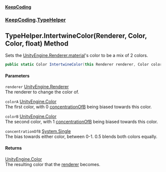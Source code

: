 #### [KeepCoding](index.md 'index')
### [KeepCoding](KeepCoding.md 'KeepCoding').[TypeHelper](TypeHelper.md 'KeepCoding.TypeHelper')
## TypeHelper.IntertwineColor(Renderer, Color, Color, float) Method
Sets the [UnityEngine.Renderer.material](https://docs.microsoft.com/en-us/dotnet/api/UnityEngine.Renderer.material 'UnityEngine.Renderer.material')'s color to be a mix of 2 colors.  
```csharp
public static Color IntertwineColor(this Renderer renderer, Color colorA, Color colorB, float concentrationOfB=0.5f);
```
#### Parameters
<a name='KeepCoding.TypeHelper.IntertwineColor(Renderer.Color.Color.float).renderer'></a>
`renderer` [UnityEngine.Renderer](https://docs.microsoft.com/en-us/dotnet/api/UnityEngine.Renderer 'UnityEngine.Renderer')  
The renderer to change the color of.
  
<a name='KeepCoding.TypeHelper.IntertwineColor(Renderer.Color.Color.float).colorA'></a>
`colorA` [UnityEngine.Color](https://docs.microsoft.com/en-us/dotnet/api/UnityEngine.Color 'UnityEngine.Color')  
The first color, with 0 [concentrationOfB](TypeHelper.IntertwineColor.Wsco2A8QXwKd2RmDt2gqyA.md#KeepCoding.TypeHelper.IntertwineColor(Renderer.Color.Color.float).concentrationOfB 'KeepCoding.TypeHelper.IntertwineColor(Renderer, Color, Color, float).concentrationOfB') being biased towards this color.
  
<a name='KeepCoding.TypeHelper.IntertwineColor(Renderer.Color.Color.float).colorB'></a>
`colorB` [UnityEngine.Color](https://docs.microsoft.com/en-us/dotnet/api/UnityEngine.Color 'UnityEngine.Color')  
The second color, with 1 [concentrationOfB](TypeHelper.IntertwineColor.Wsco2A8QXwKd2RmDt2gqyA.md#KeepCoding.TypeHelper.IntertwineColor(Renderer.Color.Color.float).concentrationOfB 'KeepCoding.TypeHelper.IntertwineColor(Renderer, Color, Color, float).concentrationOfB') being biased towards this color.
  
<a name='KeepCoding.TypeHelper.IntertwineColor(Renderer.Color.Color.float).concentrationOfB'></a>
`concentrationOfB` [System.Single](https://docs.microsoft.com/en-us/dotnet/api/System.Single 'System.Single')  
The bias towards either color, between 0-1. 0.5 blends both colors equally.
  
#### Returns
[UnityEngine.Color](https://docs.microsoft.com/en-us/dotnet/api/UnityEngine.Color 'UnityEngine.Color')  
The resulting color that the [renderer](TypeHelper.IntertwineColor.Wsco2A8QXwKd2RmDt2gqyA.md#KeepCoding.TypeHelper.IntertwineColor(Renderer.Color.Color.float).renderer 'KeepCoding.TypeHelper.IntertwineColor(Renderer, Color, Color, float).renderer') becomes.
